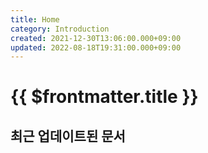 ```yaml
---
title: Home
category: Introduction
created: 2021-12-30T13:06:00.000+09:00
updated: 2022-08-18T19:31:00.000+09:00
---
```


# {{ $frontmatter.title }}

## 최근 업데이트된 문서

<LatestNotes />
